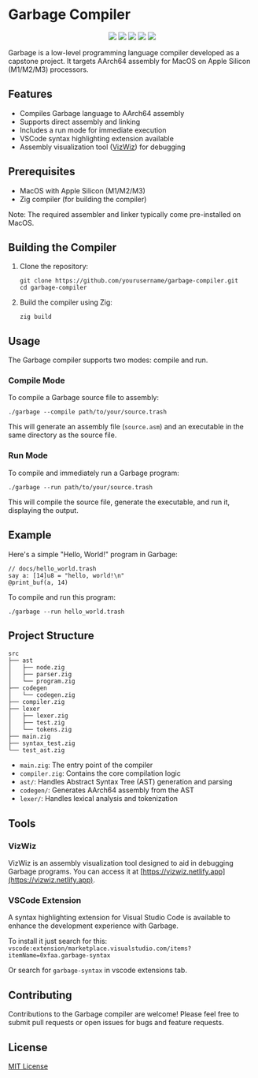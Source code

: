# Garbage Compiler

<p align="center">
  <img src="https://github.com/user-attachments/assets/42b84dbc-1441-4d19-861e-395dfd0220c4"/>
  <img src="https://github.com/user-attachments/assets/42b84dbc-1441-4d19-861e-395dfd0220c4"/>
  <img src="https://github.com/user-attachments/assets/42b84dbc-1441-4d19-861e-395dfd0220c4"/>
  <img src="https://github.com/user-attachments/assets/42b84dbc-1441-4d19-861e-395dfd0220c4"/>
  <img src="https://github.com/user-attachments/assets/42b84dbc-1441-4d19-861e-395dfd0220c4"/>
</p>

Garbage is a low-level programming language compiler developed as a capstone project. It targets AArch64 assembly for MacOS on Apple Silicon (M1/M2/M3) processors.

## Features

- Compiles Garbage language to AArch64 assembly
- Supports direct assembly and linking
- Includes a run mode for immediate execution
- VSCode syntax highlighting extension available
- Assembly visualization tool ([VizWiz](https://vizwiz.netlify.app/)) for debugging

## Prerequisites

- MacOS with Apple Silicon (M1/M2/M3)
- Zig compiler (for building the compiler)

Note: The required assembler and linker typically come pre-installed on MacOS.

## Building the Compiler

1. Clone the repository:
   ```
   git clone https://github.com/yourusername/garbage-compiler.git
   cd garbage-compiler
   ```

2. Build the compiler using Zig:
   ```
   zig build
   ```

## Usage

The Garbage compiler supports two modes: compile and run.

### Compile Mode

To compile a Garbage source file to assembly:

```
./garbage --compile path/to/your/source.trash
```

This will generate an assembly file (`source.asm`) and an executable in the same directory as the source file.

### Run Mode

To compile and immediately run a Garbage program:

```
./garbage --run path/to/your/source.trash
```

This will compile the source file, generate the executable, and run it, displaying the output.

## Example

Here's a simple "Hello, World!" program in Garbage:

```
// docs/hello_world.trash
say a: [14]u8 = "hello, world!\n"
@print_buf(a, 14)
```

To compile and run this program:

```
./garbage --run hello_world.trash
```

## Project Structure

```
src
├── ast
│   ├── node.zig
│   ├── parser.zig
│   └── program.zig
├── codegen
│   └── codegen.zig
├── compiler.zig
├── lexer
│   ├── lexer.zig
│   ├── test.zig
│   └── tokens.zig
├── main.zig
├── syntax_test.zig
└── test_ast.zig
```

- `main.zig`: The entry point of the compiler
- `compiler.zig`: Contains the core compilation logic
- `ast/`: Handles Abstract Syntax Tree (AST) generation and parsing
- `codegen/`: Generates AArch64 assembly from the AST
- `lexer/`: Handles lexical analysis and tokenization

## Tools

### VizWiz

VizWiz is an assembly visualization tool designed to aid in debugging Garbage programs. You can access it at [https://vizwiz.netlify.app](https://vizwiz.netlify.app).

### VSCode Extension

A syntax highlighting extension for Visual Studio Code is available to enhance the development experience with Garbage.

To install it just search for this: `vscode:extension/marketplace.visualstudio.com/items?itemName=0xfaa.garbage-syntax`

Or search for `garbage-syntax` in vscode extensions tab.

## Contributing

Contributions to the Garbage compiler are welcome! Please feel free to submit pull requests or open issues for bugs and feature requests.

## License

[MIT License](https://github.com/0xfaa/Garbage/blob/main/LICENSE)
